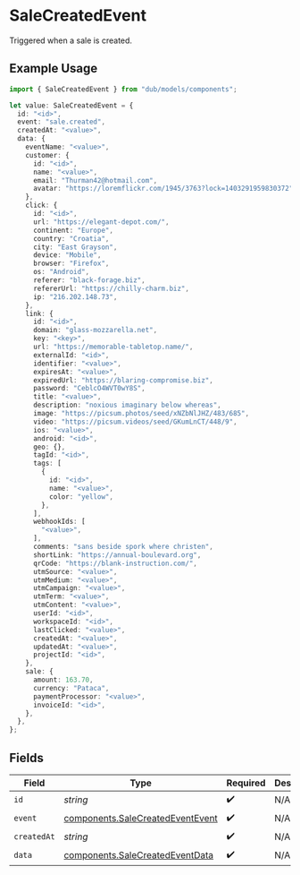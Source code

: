 # SaleCreatedEvent

Triggered when a sale is created.

## Example Usage

```typescript
import { SaleCreatedEvent } from "dub/models/components";

let value: SaleCreatedEvent = {
  id: "<id>",
  event: "sale.created",
  createdAt: "<value>",
  data: {
    eventName: "<value>",
    customer: {
      id: "<id>",
      name: "<value>",
      email: "Thurman42@hotmail.com",
      avatar: "https://loremflickr.com/1945/3763?lock=1403291959830372",
    },
    click: {
      id: "<id>",
      url: "https://elegant-depot.com/",
      continent: "Europe",
      country: "Croatia",
      city: "East Grayson",
      device: "Mobile",
      browser: "Firefox",
      os: "Android",
      referer: "black-forage.biz",
      refererUrl: "https://chilly-charm.biz",
      ip: "216.202.148.73",
    },
    link: {
      id: "<id>",
      domain: "glass-mozzarella.net",
      key: "<key>",
      url: "https://memorable-tabletop.name/",
      externalId: "<id>",
      identifier: "<value>",
      expiresAt: "<value>",
      expiredUrl: "https://blaring-compromise.biz",
      password: "CeblcO4WVT0wY8S",
      title: "<value>",
      description: "noxious imaginary below whereas",
      image: "https://picsum.photos/seed/xNZbNlJHZ/483/685",
      video: "https://picsum.videos/seed/GKumLnCT/448/9",
      ios: "<value>",
      android: "<id>",
      geo: {},
      tagId: "<id>",
      tags: [
        {
          id: "<id>",
          name: "<value>",
          color: "yellow",
        },
      ],
      webhookIds: [
        "<value>",
      ],
      comments: "sans beside spork where christen",
      shortLink: "https://annual-boulevard.org",
      qrCode: "https://blank-instruction.com/",
      utmSource: "<value>",
      utmMedium: "<value>",
      utmCampaign: "<value>",
      utmTerm: "<value>",
      utmContent: "<value>",
      userId: "<id>",
      workspaceId: "<id>",
      lastClicked: "<value>",
      createdAt: "<value>",
      updatedAt: "<value>",
      projectId: "<id>",
    },
    sale: {
      amount: 163.70,
      currency: "Pataca",
      paymentProcessor: "<value>",
      invoiceId: "<id>",
    },
  },
};
```

## Fields

| Field                                                                                | Type                                                                                 | Required                                                                             | Description                                                                          |
| ------------------------------------------------------------------------------------ | ------------------------------------------------------------------------------------ | ------------------------------------------------------------------------------------ | ------------------------------------------------------------------------------------ |
| `id`                                                                                 | *string*                                                                             | :heavy_check_mark:                                                                   | N/A                                                                                  |
| `event`                                                                              | [components.SaleCreatedEventEvent](../../models/components/salecreatedeventevent.md) | :heavy_check_mark:                                                                   | N/A                                                                                  |
| `createdAt`                                                                          | *string*                                                                             | :heavy_check_mark:                                                                   | N/A                                                                                  |
| `data`                                                                               | [components.SaleCreatedEventData](../../models/components/salecreatedeventdata.md)   | :heavy_check_mark:                                                                   | N/A                                                                                  |